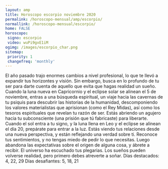 ```yaml
---
layout: amp
title: Horoscopo escorpio noviembre 2020 
permalink: /horoscopo-mensual/amp/escorpio/
normallink: /horoscopo-mensual/escorpio/
home: FALSE
horoscopo:
 signo: escorpio
 video: wuPi9gxE1iM
ogimg: /images/escorpio_char.png
sitemap:
 priority: 1
 changefreq: 'monthly'
---
```



El año pasado trajo enormes cambios a nivel profesional, lo que te llevó a expandir tus horizontes y visión. Sin embargo, busca en lo profundo de tu ser para darte cuenta de aquello que evita que hagas realidad un sueño. 
Cuando la luna nueva en Capricornio y el eclipse solar se alinean el 5 de noviembre, entras a una búsqueda espiritual, un viaje hacia las cavernas de tu psiquis para descubrir las historias de la humanidad, descomponiendo los valores materialistas que aprisionan (como el Rey Midas), así como los tesoros espirituales que revelan tu razón de ser. Estás abriendo un agujero hacia tu subconsciente (una prisión que tú fabricaste) para liberarte. 
Cuando el sol entra a tu signo, y la luna llena en Leo y el eclipse se alinean el día 20, prepárate para entrar a la luz. Estás viendo tus relaciones desde una nueva perspectiva, y están reflejando una verdad sobre ti. Reconoce tus sentimientos, y no tengas miedo de pedir lo que necesitas. Luego abandona las expectativas sobre el origen de alguna cosa, y ábrete a recibir. El universo ha escuchado tus plegarias. Los sueños pueden volverse realidad, pero primero debes atreverte a soñar. 
Días destacados: 4, 22, 29 
Días desafiantes: 5, 18, 21
